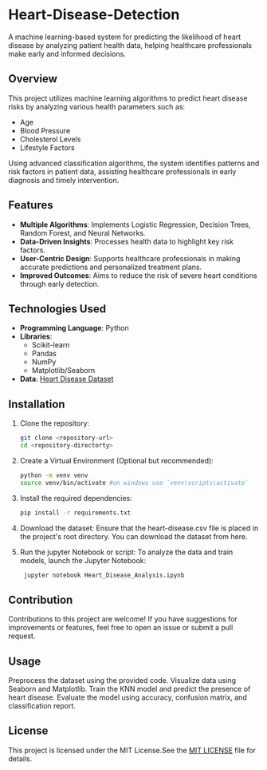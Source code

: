 # Heart-Disease-Detection

A machine learning-based system for predicting the likelihood of heart disease by analyzing patient health data, helping healthcare professionals make early and informed decisions.

## Overview

This project utilizes machine learning algorithms to predict heart disease risks by analyzing various health parameters such as:
- Age
- Blood Pressure
- Cholesterol Levels
- Lifestyle Factors

Using advanced classification algorithms, the system identifies patterns and risk factors in patient data, assisting healthcare professionals in early diagnosis and timely intervention.

## Features

- **Multiple Algorithms**: Implements Logistic Regression, Decision Trees, Random Forest, and Neural Networks.
- **Data-Driven Insights**: Processes health data to highlight key risk factors.
- **User-Centric Design**: Supports healthcare professionals in making accurate predictions and personalized treatment plans.
- **Improved Outcomes**: Aims to reduce the risk of severe heart conditions through early detection.

## Technologies Used

- **Programming Language**: Python
- **Libraries**: 
  - Scikit-learn
  - Pandas
  - NumPy
  - Matplotlib/Seaborn
- **Data**: [Heart Disease Dataset](heart-disease.csv)

## Installation

1. Clone the repository:
   ```bash
   git clone <repository-url>
   cd <repository-directorty>

2. Create a Virtual Environment (Optional but recommended):
   ```bash
   python -m venv venv
   source venv/bin/activate #on windows use `venv\scripts\activate`

3. Install the required dependencies:
   ```bash
   pip install -r requirements.txt

4. Download the dataset:
   Ensure that the heart-disease.csv file is placed in the project's root directory. You can 
   download the dataset from here.
   
  
5. Run the jupyter Notebook or script:
   To analyze the data and train models, launch the Jupyter Notebook:
   ```bash
    jupyter notebook Heart_Disease_Analysis.ipynb
   

## Contribution
   Contributions to this project are welcome! If you have suggestions for improvements or features,    feel free to open an issue or submit a pull request.

## Usage
   Preprocess the dataset using the provided code.
   Visualize data using Seaborn and Matplotlib.
   Train the KNN model and predict the presence of heart disease.
   Evaluate the model using accuracy, confusion matrix, and classification report.


## License
   This project is licensed under the MIT License.See the [MIT LICENSE](LICENSE) file for details.
   



